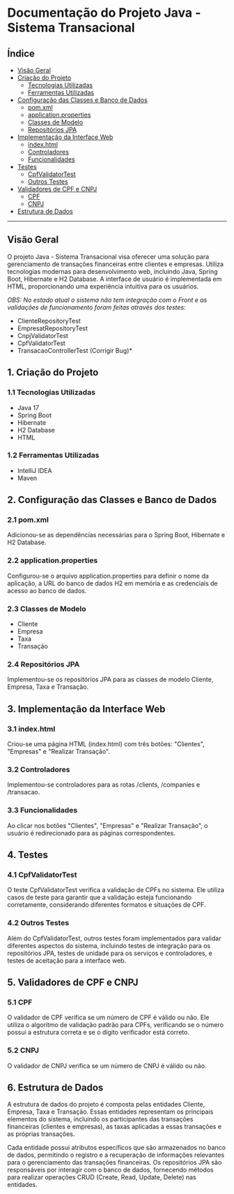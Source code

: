 # Documentação do Projeto Java - Sistema Transacional

## Índice

- [Visão Geral](#visão-geral)
- [Criação do Projeto](#1-criação-do-projeto)
    - [Tecnologias Utilizadas](#11-tecnologias-utilizadas)
    - [Ferramentas Utilizadas](#12-ferramentas-utilizadas)
- [Configuração das Classes e Banco de Dados](#2-configuração-das-classes-e-banco-de-dados)
    - [pom.xml](#21-pomxml)
    - [application.properties](#22-applicationproperties)
    - [Classes de Modelo](#23-classes-de-modelo)
    - [Repositórios JPA](#24-repositórios-jpa)
- [Implementação da Interface Web](#3-implementação-da-interface-web)
    - [index.html](#31-indexhtml)
    - [Controladores](#32-controladores)
    - [Funcionalidades](#33-funcionalidades)
- [Testes](#4-testes)
    - [CpfValidatorTest](#41-cpfvalidatortest)
    - [Outros Testes](#42-outros-testes)
- [Validadores de CPF e CNPJ](#5-validadores-de-cpf-e-cnpj)
    - [CPF](#51-cpf)
    - [CNPJ](#52-cnpj)
- [Estrutura de Dados](#6-estrutura-de-dados)

---

## Visão Geral

O projeto Java - Sistema Transacional visa oferecer uma solução para gerenciamento de transações financeiras entre clientes e empresas. Utiliza tecnologias modernas para desenvolvimento web, incluindo Java, Spring Boot, Hibernate e H2 Database. A interface de usuário é implementada em HTML, proporcionando uma experiência intuitiva para os usuários.

*OBS: No estado atual o sistema não tem integração com o Front e as validações de funcionamento foram feitas através dos testes:*

- ClienteRepositoryTest
- EmpresatRepositoryTest
- CnpjValidatorTest
- CpfValidatorTest
- TransacaoControllerTest (Corrigir Bug)*

## 1. Criação do Projeto

### 1.1 Tecnologias Utilizadas

- Java 17
- Spring Boot 
- Hibernate 
- H2 Database
- HTML

### 1.2 Ferramentas Utilizadas

- IntelliJ IDEA
- Maven

## 2. Configuração das Classes e Banco de Dados

### 2.1 pom.xml

Adicionou-se as dependências necessárias para o Spring Boot, Hibernate e H2 Database.

### 2.2 application.properties

Configurou-se o arquivo application.properties para definir o nome da aplicação, a URL do banco de dados H2 em memória e as credenciais de acesso ao banco de dados.

### 2.3 Classes de Modelo

- Cliente
- Empresa
- Taxa
- Transação

### 2.4 Repositórios JPA

Implementou-se os repositórios JPA para as classes de modelo Cliente, Empresa, Taxa e Transação.

## 3. Implementação da Interface Web

### 3.1 index.html

Criou-se uma página HTML (index.html) com três botões: "Clientes", "Empresas" e "Realizar Transação".

### 3.2 Controladores

Implementou-se controladores para as rotas /clients, /companies e /transacao.

### 3.3 Funcionalidades

Ao clicar nos botões "Clientes", "Empresas" e "Realizar Transação", o usuário é redirecionado para as páginas correspondentes.

## 4. Testes

### 4.1 CpfValidatorTest

O teste CpfValidatorTest verifica a validação de CPFs no sistema. Ele utiliza casos de teste para garantir que a validação esteja funcionando corretamente, considerando diferentes formatos e situações de CPF.

### 4.2 Outros Testes

Além do CpfValidatorTest, outros testes foram implementados para validar diferentes aspectos do sistema, incluindo testes de integração para os repositórios JPA, testes de unidade para os serviços e controladores, e testes de aceitação para a interface web.

## 5. Validadores de CPF e CNPJ

### 5.1 CPF

O validador de CPF verifica se um número de CPF é válido ou não. Ele utiliza o algoritmo de validação padrão para CPFs, verificando se o número possui a estrutura correta e se o dígito verificador está correto.

### 5.2 CNPJ

O validador de CNPJ verifica se um número de CNPJ é válido ou não.

## 6. Estrutura de Dados

A estrutura de dados do projeto é composta pelas entidades Cliente, Empresa, Taxa e Transação. Essas entidades representam os principais elementos do sistema, incluindo os participantes das transações financeiras (clientes e empresas), as taxas aplicadas a essas transações e as próprias transações.

Cada entidade possui atributos específicos que são armazenados no banco de dados, permitindo o registro e a recuperação de informações relevantes para o gerenciamento das transações financeiras. Os repositórios JPA são responsáveis por interagir com o banco de dados, fornecendo métodos para realizar operações CRUD (Create, Read, Update, Delete) nas entidades.
